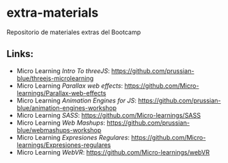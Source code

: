 # extra-materials

Repositorio de materiales extras del Bootcamp


## Links:
- Micro Learning _Intro To threeJS_: https://github.com/prussian-blue/threejs-microlearning
- Micro Learning _Parallax web effects_: https://github.com/Micro-learnings/Parallax-web-effects
- Micro Learning _Animation Engines for JS_: https://github.com/prussian-blue/animation-engines-workshop
- Micro Learning _SASS_: https://github.com/Micro-learnings/SASS
- Micro Learning _Web Mashups_: https://github.com/prussian-blue/webmashups-workshop
- Micro Learning _Expresiones Regulares_: https://github.com/Micro-learnings/Expresiones-regulares
- Micro Learning _WebVR_: https://github.com/Micro-learnings/webVR
